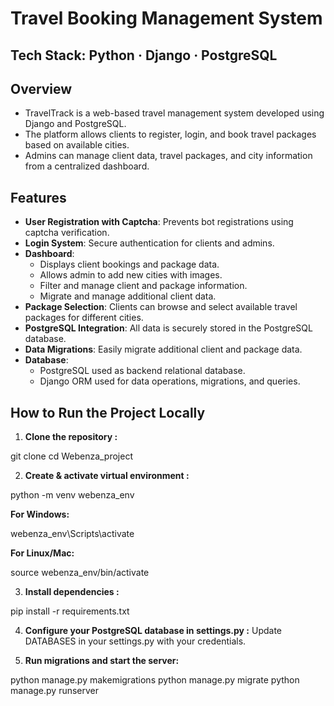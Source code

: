 # Travel Booking Management System
## Tech Stack: Python · Django · PostgreSQL


## Overview 

  - TravelTrack is a web-based travel management system developed using Django and PostgreSQL.
  - The platform allows clients to register, login, and book travel packages based on available cities.
  - Admins can manage client data, travel packages, and city information from a centralized dashboard.


## Features

- **User Registration with Captcha**: Prevents bot registrations using captcha verification.
- **Login System**: Secure authentication for clients and admins.
- **Dashboard**: 
  - Displays client bookings and package data.  
  - Allows admin to add new cities with images.  
  - Filter and manage client and package information.  
  - Migrate and manage additional client data.
- **Package Selection**: Clients can browse and select available travel packages for different cities.
- **PostgreSQL Integration**: All data is securely stored in the PostgreSQL database.
- **Data Migrations**: Easily migrate additional client and package data.
- **Database**:
  - PostgreSQL used as backend relational database. 
  - Django ORM used for data operations, migrations, and queries.


## How to Run the Project Locally

1. **Clone the repository :**

git clone <your-repo-url>
cd Webenza_project

2. **Create & activate virtual environment :**

python -m venv webenza_env

**For Windows:**

webenza_env\Scripts\activate


**For Linux/Mac:**

source webenza_env/bin/activate

3. **Install dependencies :**

pip install -r requirements.txt

4. **Configure your PostgreSQL database in settings.py :**
Update DATABASES in your settings.py with your credentials.

5. **Run migrations and start the server:**

python manage.py makemigrations
python manage.py migrate
python manage.py runserver
